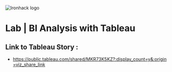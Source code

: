 ![Ironhack logo](https://i.imgur.com/1QgrNNw.png)

# Lab | BI Analysis with Tableau


## Link to Tableau Story : 

- https://public.tableau.com/shared/MKR73K5KZ?:display_count=y&:origin=viz_share_link

